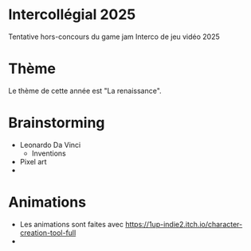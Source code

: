 # Intercollégial 2025
Tentative hors-concours du game jam Interco de jeu vidéo 2025

# Thème
Le thème de cette année est "La renaissance".

# Brainstorming
- Leonardo Da Vinci
  - Inventions
- Pixel art
- 

# Animations
- Les animations sont faites avec https://1up-indie2.itch.io/character-creation-tool-full
- 